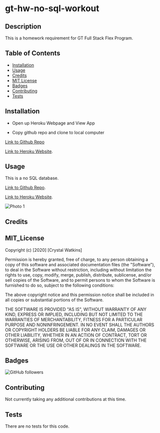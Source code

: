 # gt-hw-no-sql-workout

## Description 

This is a homework requirement for GT Full Stack Flex Program. 


## Table of Contents

* [Installation](#installation)
* [Usage](#usage)
* [Credits](#credits)
* [MIT License](#mit_license)
* [Badges](#badges)
* [Contributing](#contributing)
* [Tests](#tests)


## Installation

* Open up Heroku Webpage and View App

* Copy github repo and clone to local computer


[Link to Github Repo](#)
 
[Link to Heroku Website](#).


## Usage 

This is a no SQL database.

[Link to Github Repo](#).
 
[Link to Heroku Website](#).

![Photo 1](#)


## Credits

<!-- This was a node express app created using mySQL, mySQL Workbench, node express, ORM, handlebars, and file structuring completed as a homework for the Georgia Tech, FullStack Flex Program. -->

## MIT_License

Copyright (c) [2020] [Crystal Watkins]

Permission is hereby granted, free of charge, to any person obtaining a copy
of this software and associated documentation files (the "Software"), to deal
in the Software without restriction, including without limitation the rights
to use, copy, modify, merge, publish, distribute, sublicense, and/or sell
copies of the Software, and to permit persons to whom the Software is
furnished to do so, subject to the following conditions:

The above copyright notice and this permission notice shall be included in all
copies or substantial portions of the Software.

THE SOFTWARE IS PROVIDED "AS IS", WITHOUT WARRANTY OF ANY KIND, EXPRESS OR
IMPLIED, INCLUDING BUT NOT LIMITED TO THE WARRANTIES OF MERCHANTABILITY,
FITNESS FOR A PARTICULAR PURPOSE AND NONINFRINGEMENT. IN NO EVENT SHALL THE
AUTHORS OR COPYRIGHT HOLDERS BE LIABLE FOR ANY CLAIM, DAMAGES OR OTHER
LIABILITY, WHETHER IN AN ACTION OF CONTRACT, TORT OR OTHERWISE, ARISING FROM,
OUT OF OR IN CONNECTION WITH THE SOFTWARE OR THE USE OR OTHER DEALINGS IN THE
SOFTWARE.


## Badges

![GitHub followers](https://img.shields.io/github/followers/CrystalWatkins?style=social)


## Contributing

Not currently taking any additional contributions at this time.

## Tests

There are no tests for this code.